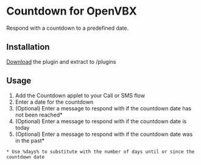 # Countdown for OpenVBX

Respond with a countdown to a predefined date.

## Installation

[Download][1] the plugin and extract to /plugins

[1]: https://github.com/chadsmith/OpenVBX-Plugin-Countdown/archives/master

## Usage

1. Add the Countdown applet to your Call or SMS flow
2. Enter a date for the countdown
3. (Optional) Enter a message to respond with if the countdown date has not been reached*
4. (Optional) Enter a message to respond with if the countdown date is today
5. (Optional) Enter a message to respond with if the countdown date was in the past*

`* Use %days% to substitute with the number of days until or since the countdown date`
